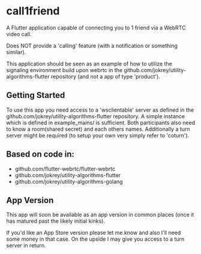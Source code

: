 # call1friend

A Flutter application capable of connecting you to 1 friend via a WebRTC video call.

Does NOT provide a 'calling' feature (with a notification or something similar).

This application should be seen as an example of how to utilize the signaling environment build upon webrtc in the github.com/jokrey/utility-algorithms-flutter repository (and not a app of type 'product').

## Getting Started

To use this app you need access to a 'wsclientable' server as defined in the github.com/jokrey/utility-algorithms-flutter repository. A simple instance which is defined in example_mains/ is sufficient.
Both participants also need to know a room(shared secret) and each others names.
Additionally a turn server might be required (to setup your own very simply refer to 'coturn').


## Based on code in:

- github.com/flutter-webrtc/flutter-webrtc
- github.com/jokrey/utility-algorithms-flutter
- github.com/jokrey/utility-algorithms-golang

## App Version

This app will soon be available as an app version in common places (once it has matured past the likely initial kinks).

If you'd like an App Store version please let me know and also I'll need some money in that case. On the upside I may give you access to a turn server in return.